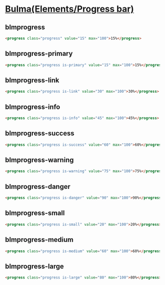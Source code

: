 [Bulma(Elements/Progress bar)](https://bulma.io/documentation/elements/progress/)
=====================

blmprogress
--------

```html
<progress class="progress" value="15" max="100">15%</progress>
```

blmprogress-primary
--------

```html
<progress class="progress is-primary" value="15" max="100">15%</progress>
```

blmprogress-link
--------

```html
<progress class="progress is-link" value="30" max="100">30%</progress>
```

blmprogress-info
--------

```html
<progress class="progress is-info" value="45" max="100">45%</progress>
```

blmprogress-success
--------

```html
<progress class="progress is-success" value="60" max="100">60%</progress>
```

blmprogress-warning
--------

```html
<progress class="progress is-warning" value="75" max="100">75%</progress>
```

blmprogress-danger
--------

```html
<progress class="progress is-danger" value="90" max="100">90%</progress>
```

blmprogress-small
--------

```html
<progress class="progress is-small" value="20" max="100">20%</progress>
```

blmprogress-medium
--------

```html
<progress class="progress is-medium" value="60" max="100">60%</progress>
```

blmprogress-large
--------

```html
<progress class="progress is-large" value="80" max="100">80%</progress>
```
